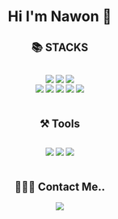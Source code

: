 <!--
**nawonnnnnn/nawonnnnnn** is a ✨ _special_ ✨ repository because its `README.md` (this file) appears on your GitHub profile.

Here are some ideas to get you started:

- 🔭 I’m currently working on ...
- 🌱 I’m currently learning ...
- 👯 I’m looking to collaborate on ...
- 🤔 I’m looking for help with ...
- 💬 Ask me about ...
- 📫 How to reach me: ...
- 😄 Pronouns: ...
- ⚡ Fun fact: ...
-->

<div align=center>
  <h1 style="border-bottom: none;">Hi I'm Nawon 👋</h1>
</div>

<div align=center><h2>📚 STACKS</h2></div><br>

<div align=center> 
<img src="https://img.shields.io/badge/java-007396?style=for-the-badge&logo=OpenJDK&logoColor=white"> 
<img src="https://img.shields.io/badge/springboot-6DB33F?style=for-the-badge&logo=springboot&logoColor=white">
 <img src="https://img.shields.io/badge/MariaDB-003545?style=for-the-badge&logo=MariaDB&logoColor=white"><br>
<img src="https://img.shields.io/badge/HTML5-E34F26?style=for-the-badge&logo=HTML5&logoColor=white">
<img src="https://img.shields.io/badge/CSS3-1572B6?style=for-the-badge&logo=CSS3&logoColor=white">
<img src="https://img.shields.io/badge/JavaScript-F7DF1E?style=for-the-badge&logo=JavaScript&logoColor=white">
<img src="https://img.shields.io/badge/Thymeleaf-005F0F?style=for-the-badge&logo=Thymeleaf&logoColor=white">
<img src="https://img.shields.io/badge/Bootstrap-7952B3?style=for-the-badge&logo=Bootstrap&logoColor=white">
</div><br>

<div align=center><h2>⚒️ Tools </h2></div><br>

<div align=center>
<img src="https://img.shields.io/badge/Visual Studio Code-308BE3?style=for-the-badge&logo=&logoColor=white">
<img src="https://img.shields.io/badge/intellijidea-000000?style=for-the-badge&logo=intellijidea&logoColor=white">
<img src="https://img.shields.io/badge/github-181717?style=for-the-badge&logo=github&logoColor=white">
</div><br>

<div align=center><h2>👩🏻‍💻 Contact Me..</h2></div>

<div align=center>
 <a href="mailto:nw980202@gmail.com">
     <img src="https://img.shields.io/badge/Gmail-EA4335?style=for-the-badge&logo=Gmail&logoColor=white&link=mailto:">
 </a>
</div>

